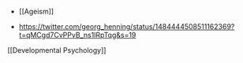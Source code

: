   - [[Ageism]]

  - https://twitter.com/georg_henning/status/1484444508511162369?t=qMCgd7CvPPvB_ns1lRpTqg&s=19

[[Developmental Psychology]]